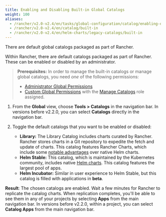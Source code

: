 ```yaml
---
title: Enabling and Disabling Built-in Global Catalogs
weight: 100
aliases:
  - /rancher/v2.0-v2.4/en/tasks/global-configuration/catalog/enabling-default-catalogs/
  - /rancher/v2.0-v2.4/en/catalog/built-in
  - /rancher/v2.0-v2.4/en/helm-charts/legacy-catalogs/built-in
---
```


There are default global catalogs packaged as part of Rancher.

Within Rancher, there are default catalogs packaged as part of Rancher. These can be enabled or disabled by an administrator. 

>**Prerequisites:** In order to manage the built-in catalogs or manage global catalogs, you need _one_ of the following permissions:
>
>- [Administrator Global Permissions](./admin-settings/rbac/global-permissions.md)
>- [Custom Global Permissions](./admin-settings/rbac/global-permissions/#custom-global-permissions) with the [Manage Catalogs](./admin-settings/rbac/global-permissions/#custom-global-permissions-reference) role assigned.

1. From the **Global** view, choose **Tools > Catalogs** in the navigation bar. In versions before v2.2.0, you can select **Catalogs** directly in the navigation bar.

2. Toggle the default catalogs that you want to be enabled or disabled:

    - **Library:**	The Library Catalog includes charts curated by Rancher. Rancher stores charts in a Git repository to expedite the fetch and update of charts. This catalog features Rancher Charts, which include some [notable advantages](./helm-charts/legacy-catalogs/creating-apps/#rancher-charts) over native Helm charts.
    - **Helm Stable:** This catalog, which is maintained by the Kubernetes community, includes native [Helm charts](https://helm.sh/docs/chart_template_guide.md). This catalog features the largest pool of apps.
    - **Helm Incubator:** Similar in user experience to Helm Stable, but this catalog is filled with applications in **beta**.

 **Result**: The chosen catalogs are enabled. Wait a few minutes for Rancher to replicate the catalog charts. When replication completes, you'll be able to see them in any of your projects by selecting **Apps** from the main navigation bar. In versions before v2.2.0, within a project, you can select **Catalog Apps** from the main navigation bar.
